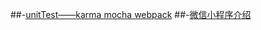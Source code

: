 ##-[unitTest——karma mocha webpack](https://github.com/jcto/blogs/issues/1)
##-[微信小程序介绍](https://github.com/jcto/blogs/issues/2)
